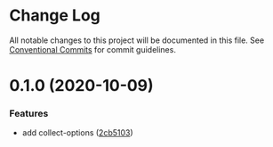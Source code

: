 # Change Log

All notable changes to this project will be documented in this file.
See [Conventional Commits](https://conventionalcommits.org) for commit guidelines.

# 0.1.0 (2020-10-09)

### Features

- add collect-options ([2cb5103](https://github.com/2snail/templates/commit/2cb5103ab727c056ccf80fe249c3bac56e7edd47))
